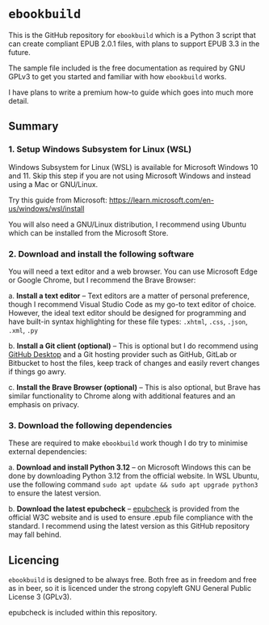 # `ebookbuild`

This is the GitHub repository for `ebookbuild` which is a Python 3 script that can create compliant EPUB 2.0.1 files, with plans to support EPUB 3.3 in the future.

The sample file included is the free documentation as required by GNU GPLv3 to get you started and familiar with how `ebookbuild` works.

I have plans to write a premium how-to guide which goes into much more detail.

## Summary

### 1. Setup Windows Subsystem for Linux (WSL)
Windows Subsystem for Linux (WSL) is available for Microsoft Windows 10 and 11. Skip this step if you are not using Microsoft Windows and instead using a Mac or GNU/Linux. 

Try this guide from Microsoft: https://learn.microsoft.com/en-us/windows/wsl/install

You will also need a GNU/Linux distribution, I recommend using Ubuntu which can be installed from the Microsoft Store.

### 2. Download and install the following software
You will need a text editor and a web browser. You can use Microsoft Edge or Google Chrome, but I recommend the Brave Browser:

a. **Install a text editor** – Text editors are a matter of personal preference, though I recommend Visual Studio Code as my go-to text editor of choice. However, the ideal text editor should be designed for programming and have built-in syntax highlighting for these file types: `.xhtml`, `.css`, `.json`, `.xml`, `.py`

b. **Install a Git client (optional)** – This is optional but I do recommend using [GitHub Desktop](https://desktop.github.com/) and a Git hosting provider such as GitHub, GitLab or Bitbucket to host the files, keep track of changes and easily revert changes if things go awry.

c. **Install the Brave Browser (optional)** – This is also optional, but Brave has similar functionality to Chrome along with additional features and an emphasis on privacy.

### 3. Download the following dependencies
These are required to make `ebookbuild` work though I do try to minimise external dependencies:

a. **Download and install Python 3.12** – on Microsoft Windows this can be done by downloading Python 3.12 from the official website. In WSL Ubuntu, use the following command `sudo apt update && sudo apt upgrade python3` to ensure the latest version.

b. **Download the latest epubcheck** – [epubcheck](https://www.w3.org/publishing/epubcheck/) is provided from the official W3C website and is used to ensure .epub file compliance with the standard. I recommend using the latest version as this GitHub repository may fall behind.

## Licencing

`ebookbuild` is designed to be always free. Both free as in freedom and free as in beer, so it is licenced under the strong copyleft GNU General Public License 3 (GPLv3).

epubcheck is included within this repository.